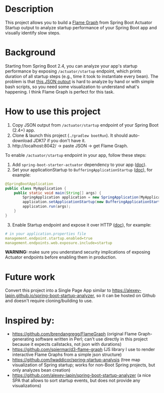 # Description
This project allows you to build a [Flame Graph](https://www.brendangregg.com/flamegraphs.html) 
from Spring Boot Actuator Startup output to analyze startup performance of your Spring Boot app and visually identify slow steps.

# Background
Starting from Spring Boot 2.4, you can analyze your app's startup performance by exposing `/actuator/startup` endpoint, 
which prints duration of all startup steps (e.g., time it took to instantiate every bean). The problem is that [this JSON output](https://docs.spring.io/spring-boot/docs/current/actuator-api/htmlsingle/#startup.retrieving.snapshot)
is hard to analyze by hand or with simple bash scripts, so you need some visualization to understand what's happening.
I think Flame Graph is perfect for this task.

# How to use this project
1. Copy JSON output from `/actuator/startup` endpoint of your Spring Boot (2.4+) app.
2. Clone & launch this project (`./gradlew bootRun`). It should auto-download JDK17 if you don't have it.
3. http://localhost:8042/ -> paste JSON -> get Flame Graph.

To enable `/actuator/startup` endpoint in your app, follow these steps:
1. Add `spring-boot-starter-actuator` dependency to your app ([doc](https://docs.spring.io/spring-boot/docs/current/reference/html/actuator.html)).
2. Set your applicationStartup to `BufferingApplicationStartup` ([doc](https://docs.spring.io/spring-boot/docs/current/reference/html/features.html#features.spring-application.startup-tracking)), for example:
```java
@SpringBootApplication
public class MyApplication {
    public static void main(String[] args) {
        SpringApplication application = new SpringApplication(MyApplication.class);
        application.setApplicationStartup(new BufferingApplicationStartup(2048));
        application.run(args);
    }
}
```
3. Enable Startup endpoint and expose it over HTTP ([doc](https://docs.spring.io/spring-boot/docs/current/reference/html/actuator.html)), for example:
```yaml
# in your application.properties file
management.endpoint.startup.enabled=true
management.endpoints.web.exposure.include=startup
```
**WARNING:** make sure you understand security implications of exposing Actuator endpoints before enabling them in production.

# Future work
Convert this project into a Single Page App similar to https://alexey-lapin.github.io/spring-boot-startup-analyzer,
so it can be hosted on Github and doesn't require cloning/building to use.

# Inspired by:
* https://github.com/brendangregg/FlameGraph (original Flame Graph-generating software written in Perl; can't use directly in this project because it expects callstacks, not json with durations)
* https://github.com/spiermar/d3-flame-graph (JS library I use to render interactive Flame Graphs from a simple json structure)
* https://github.com/lwaddicor/spring-startup-analysis (tree map visualization of Spring startup; works for non-Boot Spring projects, but only analyzes bean creation)
* https://github.com/alexey-lapin/spring-boot-startup-analyzer (a nice SPA that allows to sort startup events, but does not provide any visualizations)
